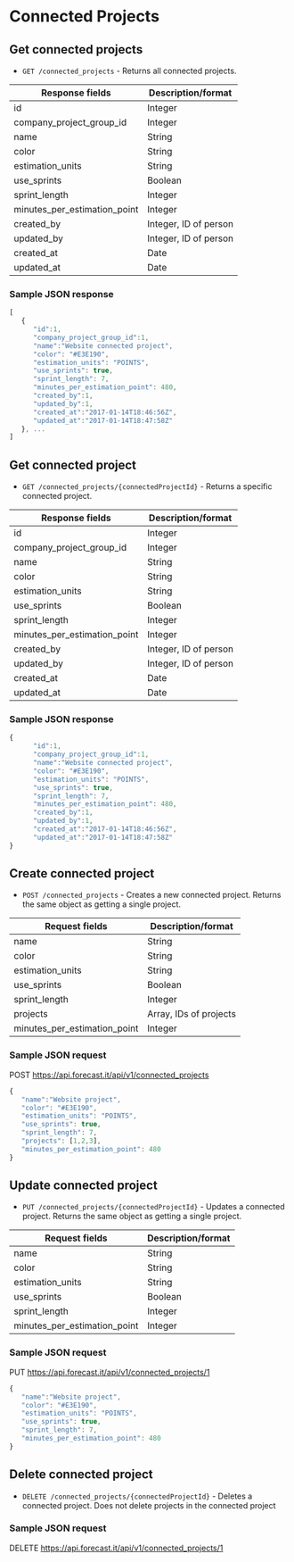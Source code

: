 # Connected Projects

## Get connected projects

* `GET /connected_projects` - Returns all connected projects.

| Response fields              | Description/format    |
| ---------------------------- | --------------------- |
| id                           | Integer               |
| company_project_group_id     | Integer               |
| name                         | String                |
| color                        | String                |
| estimation_units             | String                |
| use_sprints                  | Boolean               |
| sprint_length                | Integer               |
| minutes_per_estimation_point | Integer               |
| created_by                   | Integer, ID of person |
| updated_by                   | Integer, ID of person |
| created_at                   | Date                  |
| updated_at                   | Date                  |

### Sample JSON response

```javascript
[
   {
      "id":1,
      "company_project_group_id":1,
      "name":"Website connected project",
      "color": "#E3E190",
      "estimation_units": "POINTS",
      "use_sprints": true,
      "sprint_length": 7,
      "minutes_per_estimation_point": 480,
      "created_by":1,
      "updated_by":1,
      "created_at":"2017-01-14T18:46:56Z",
      "updated_at":"2017-01-14T18:47:58Z"
   }, ...
]
```

## Get connected project

* `GET /connected_projects/{connectedProjectId}` - Returns a specific connected project.

| Response fields              | Description/format    |
| ---------------------------- | --------------------- |
| id                           | Integer               |
| company_project_group_id     | Integer               |
| name                         | String                |
| color                        | String                |
| estimation_units             | String                |
| use_sprints                  | Boolean               |
| sprint_length                | Integer               |
| minutes_per_estimation_point | Integer               |
| created_by                   | Integer, ID of person |
| updated_by                   | Integer, ID of person |
| created_at                   | Date                  |
| updated_at                   | Date                  |

### Sample JSON response

```javascript
{
	  "id":1,
	  "company_project_group_id":1,
	  "name":"Website connected project",
	  "color": "#E3E190",
	  "estimation_units": "POINTS",
	  "use_sprints": true,
	  "sprint_length": 7,
	  "minutes_per_estimation_point": 480,
	  "created_by":1,
	  "updated_by":1,
	  "created_at":"2017-01-14T18:46:56Z",
	  "updated_at":"2017-01-14T18:47:58Z"
}
```

## Create connected project

* `POST /connected_projects` - Creates a new connected project. Returns the same object as getting a single project.

| Request fields               | Description/format     |
| ---------------------------- | ---------------------- |
| name                         | String                 |
| color                        | String                 |
| estimation_units             | String                 |
| use_sprints                  | Boolean                |
| sprint_length                | Integer                |
| projects                     | Array, IDs of projects |
| minutes_per_estimation_point | Integer                |

### Sample JSON request

POST https://api.forecast.it/api/v1/connected_projects

```javascript
{
   "name":"Website project",
   "color": "#E3E190",
   "estimation_units": "POINTS",
   "use_sprints": true,
   "sprint_length": 7,
   "projects": [1,2,3],
   "minutes_per_estimation_point": 480
}
```

## Update connected project

* `PUT /connected_projects/{connectedProjectId}` - Updates a connected project. Returns the same object as getting a single project.

| Request fields               | Description/format |
| ---------------------------- | ------------------ |
| name                         | String             |
| color                        | String             |
| estimation_units             | String             |
| use_sprints                  | Boolean            |
| sprint_length                | Integer            |
| minutes_per_estimation_point | Integer            |

### Sample JSON request

PUT https://api.forecast.it/api/v1/connected_projects/1

```javascript
{
   "name":"Website project",
   "color": "#E3E190",
   "estimation_units": "POINTS",
   "use_sprints": true,
   "sprint_length": 7,
   "minutes_per_estimation_point": 480
}
```

## Delete connected project

* `DELETE /connected_projects/{connectedProjectId}` - Deletes a connected project. Does not delete projects in the connected project

### Sample JSON request

DELETE https://api.forecast.it/api/v1/connected_projects/1
